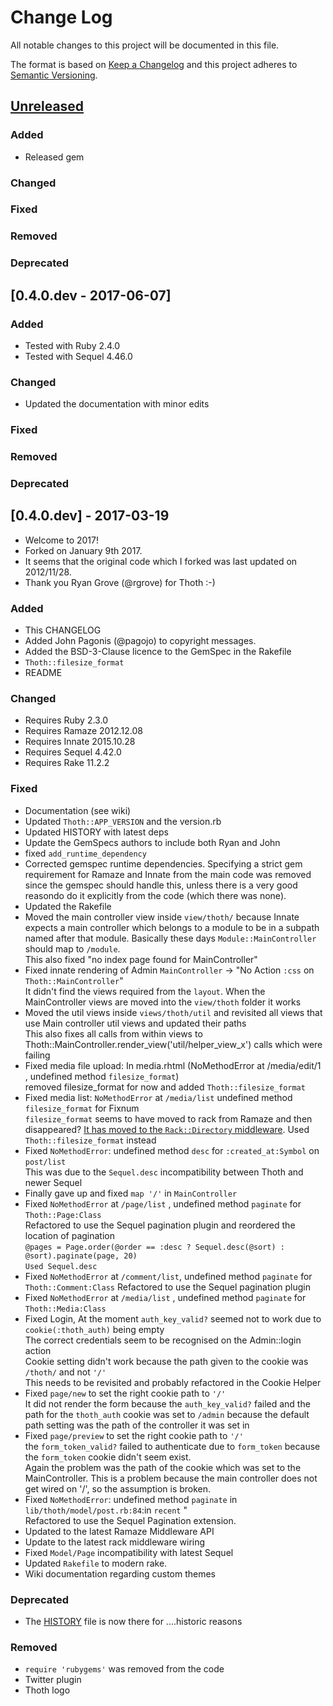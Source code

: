 # Change Log
All notable changes to this project will be documented in this file.

The format is based on [Keep a Changelog](http://keepachangelog.com/)
and this project adheres to [Semantic Versioning](http://semver.org/).

## [Unreleased]
### Added
 * Released gem
  
### Changed

### Fixed

### Removed

### Deprecated

## [0.4.0.dev - 2017-06-07]
### Added
 * Tested with Ruby 2.4.0
 * Tested with Sequel 4.46.0
  
### Changed
 * Updated the documentation with minor edits

### Fixed

### Removed

### Deprecated

## [0.4.0.dev] - 2017-03-19
* Welcome to 2017!
* Forked on January 9th 2017. 
* It seems that the original code which I forked was last updated on 2012/11/28.
* Thank you Ryan Grove (@rgrove) for Thoth :-)

### Added
* This CHANGELOG
* Added John Pagonis (@pagojo) to copyright messages.
* Added the BSD-3-Clause licence to the GemSpec in the Rakefile
* `Thoth::filesize_format`
* README

### Changed
* Requires Ruby 2.3.0
* Requires Ramaze 2012.12.08
* Requires Innate 2015.10.28
* Requires Sequel 4.42.0
* Requires Rake 11.2.2

### Fixed
* Documentation (see wiki)
* Updated `Thoth::APP_VERSION` and the version.rb
* Updated HISTORY with latest deps
* Update the GemSpecs authors to include both Ryan and John
* fixed `add_runtime_dependency`
* Corrected gemspec runtime dependencies. Specifying a strict gem requirement for Ramaze and Innate from the main code was removed since the gemspec should handle this, unless there is a very good reasondo do it explicitly from the code (which there was none).  
* Updated the Rakefile
* Moved the main controller view inside `view/thoth/` because Innate expects a main controller which belongs to a module to be in a subpath named after that module. Basically these days `Module::MainController` should map to `/module`.    
 This also fixed "no index page found for MainController"
* Fixed innate rendering of Admin `MainController` -> "No Action `:css` on `Thoth::MainController`"  
 It didn't find the views required from the `layout`. When the MainController views are moved into the `view/thoth` folder it works
* Moved the util views inside `views/thoth/util` and revisited all views that use Main controller util views and updated their paths  
 This also fixes all calls from within views to Thoth::MainController.render_view('util/helper_view_x') calls which were failing
* Fixed media file upload: In media.rhtml  (NoMethodError at /media/edit/1 , undefined method `filesize_format`)  
 removed filesize_format for now and added `Thoth::filesize_format`
*  Fixed media list: `NoMethodError` at `/media/list` undefined method `filesize_format` for Fixnum  
 `filesize_format` seems to have moved to rack from Ramaze and then disappeared?
 [It has moved to the `Rack::Directory` middleware](https://github.com/rack/rack/blob/master/lib/rack/directory.rb).
 Used `Thoth::filesize_format` instead
* Fixed `NoMethodError`: undefined method `desc` for `:created_at:Symbol` on `post/list`  
 This was due to the `Sequel.desc` incompatibility between Thoth and newer Sequel
* Finally gave up and fixed  `map '/'` in `MainController`
* Fixed `NoMethodError` at `/page/list` , undefined method `paginate` for `Thoth::Page:Class`  
 Refactored to use the Sequel pagination plugin and reordered the location of pagination  
 `@pages = Page.order(@order == :desc ? Sequel.desc(@sort) : @sort).paginate(page, 20)`  
 `Used Sequel.desc`
* Fixed `NoMethodError` at `/comment/list`, undefined method `paginate` for `Thoth::Comment:Class`
 Refactored to use the Sequel pagination plugin
* Fixed `NoMethodError` at `/media/list` , undefined method `paginate` for `Thoth::Media:Class`
* Fixed Login, At the moment `auth_key_valid?` seemed not to work due to `cookie(:thoth_auth)` being empty  
 The correct credentials seem to be recognised on the Admin::login action  
 Cookie setting didn't work because the path given to the cookie was `/thoth/` and not `'/'`   
 This needs to be revisited and probably refactored in the Cookie Helper
* Fixed `page/new` to set the right cookie path to `'/'`  
 It did not render the form because the `auth_key_valid?` failed and the path for the `thoth_auth` cookie  was set to `/admin` because the default path setting was the path of the controller it was set in
 * Fixed `page/preview` to set the right cookie path to `'/'`  
   the `form_token_valid?` failed to authenticate due to `form_token` because the `form_token` cookie didn't seem exist.  
   Again the problem was the path of the cookie which was set to the MainController. This is a problem 	because the main controller does not get wired on '/', so the assumption is broken.
* Fixed `NoMethodError`: undefined method `paginate` in `lib/thoth/model/post.rb:84`:in `recent` "  
 Refactored to use the Sequel Pagination extension.
* Updated to the latest Ramaze Middleware API
* Update to the latest rack middleware wiring
* Fixed `Model/Page` incompatibility with latest Sequel
* Updated `Rakefile` to modern rake.
* Wiki documentation regarding custom themes

### Deprecated
* The [HISTORY](/HISTORY) file is now there for ....historic reasons

### Removed
* `require 'rubygems'` was removed from the code
* Twitter plugin
* Thoth logo

		
[Unreleased]: https://github.com/pagojo/rethoth/compare/v0.4.0...HEAD
[0.4.0]: https://github.com/pagojo/rethoth/compare/v0.4.0...v0.4.0

